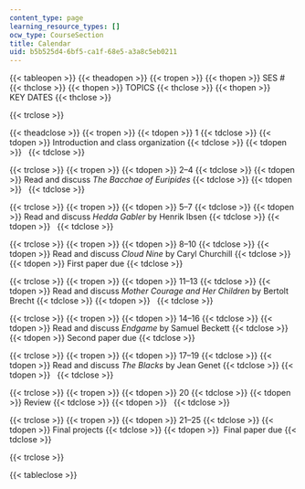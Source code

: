 ```yaml
---
content_type: page
learning_resource_types: []
ocw_type: CourseSection
title: Calendar
uid: b5b525d4-6bf5-ca1f-68e5-a3a8c5eb0211
---
```


{{< tableopen >}}
{{< theadopen >}}
{{< tropen >}}
{{< thopen >}}
SES #
{{< thclose >}}
{{< thopen >}}
TOPICS
{{< thclose >}}
{{< thopen >}}
KEY DATES
{{< thclose >}}

{{< trclose >}}

{{< theadclose >}}
{{< tropen >}}
{{< tdopen >}}
1
{{< tdclose >}}
{{< tdopen >}}
Introduction and class organization
{{< tdclose >}}
{{< tdopen >}}
 
{{< tdclose >}}

{{< trclose >}}
{{< tropen >}}
{{< tdopen >}}
2–4
{{< tdclose >}}
{{< tdopen >}}
Read and discuss _The Bacchae of Euripides_
{{< tdclose >}}
{{< tdopen >}}
 
{{< tdclose >}}

{{< trclose >}}
{{< tropen >}}
{{< tdopen >}}
5–7
{{< tdclose >}}
{{< tdopen >}}
Read and discuss _Hedda Gabler_ by Henrik Ibsen
{{< tdclose >}}
{{< tdopen >}}
 
{{< tdclose >}}

{{< trclose >}}
{{< tropen >}}
{{< tdopen >}}
8–10
{{< tdclose >}}
{{< tdopen >}}
Read and discuss _Cloud Nine_ by Caryl Churchill
{{< tdclose >}}
{{< tdopen >}}
First paper due
{{< tdclose >}}

{{< trclose >}}
{{< tropen >}}
{{< tdopen >}}
11–13
{{< tdclose >}}
{{< tdopen >}}
Read and discuss _Mother Courage and Her Children_ by Bertolt Brecht
{{< tdclose >}}
{{< tdopen >}}
 
{{< tdclose >}}

{{< trclose >}}
{{< tropen >}}
{{< tdopen >}}
14–16
{{< tdclose >}}
{{< tdopen >}}
Read and discuss _Endgame_ by Samuel Beckett
{{< tdclose >}}
{{< tdopen >}}
Second paper due
{{< tdclose >}}

{{< trclose >}}
{{< tropen >}}
{{< tdopen >}}
17–19
{{< tdclose >}}
{{< tdopen >}}
Read and discuss _The Blacks_ by Jean Genet
{{< tdclose >}}
{{< tdopen >}}
 
{{< tdclose >}}

{{< trclose >}}
{{< tropen >}}
{{< tdopen >}}
20
{{< tdclose >}}
{{< tdopen >}}
Review
{{< tdclose >}}
{{< tdopen >}}
 
{{< tdclose >}}

{{< trclose >}}
{{< tropen >}}
{{< tdopen >}}
21–25
{{< tdclose >}}
{{< tdopen >}}
Final projects
{{< tdclose >}}
{{< tdopen >}}
 Final paper due
{{< tdclose >}}

{{< trclose >}}

{{< tableclose >}}